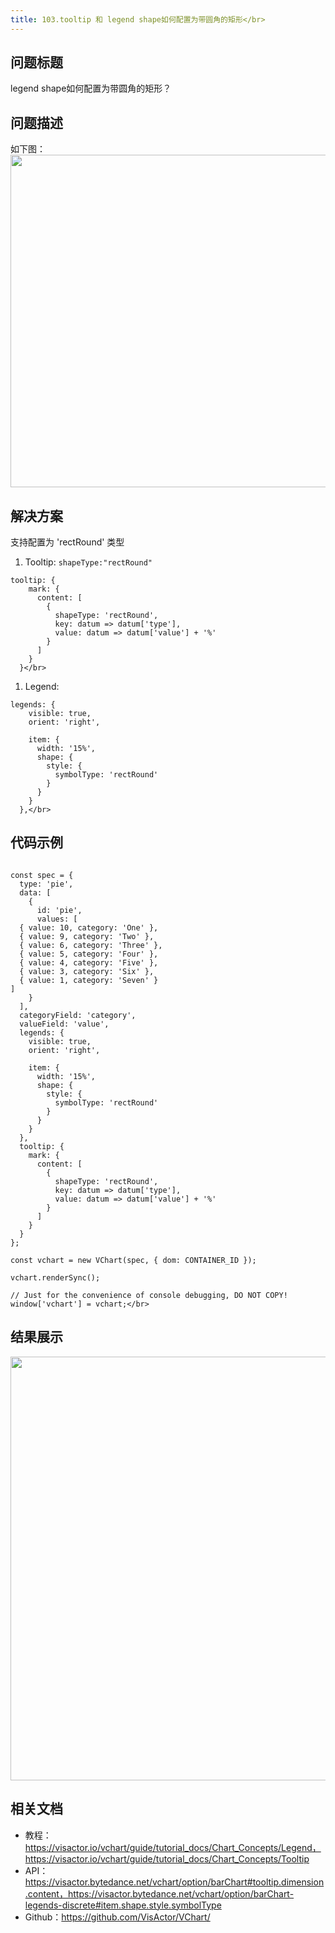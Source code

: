 ```yaml
---
title: 103.tooltip 和 legend shape如何配置为带圆角的矩形</br>
---
```

## 问题标题

legend shape如何配置为带圆角的矩形？</br>


## 问题描述

如下图：</br>
<img src='https://cdn.jsdelivr.net/gh/xuanhun/articles/visactor/img/TopPbZHXFohFuPxKK0Jc2djancg.gif' alt='' width='1378' height='532'>





## 解决方案 

支持配置为 'rectRound' 类型</br>


1. Tooltip: `shapeType:"rectRound"`</br>
```
tooltip: {
    mark: {
      content: [
        {
          shapeType: 'rectRound',
          key: datum => datum['type'],
          value: datum => datum['value'] + '%'
        }
      ]
    }
  }</br>
```
1. Legend: </br>
```
legends: {
    visible: true,
    orient: 'right',
    
    item: {
      width: '15%',
      shape: {
        style: {
          symbolType: 'rectRound'
        }
      }
    }
  },</br>
```
## 代码示例  

```

const spec = {
  type: 'pie',
  data: [
    {
      id: 'pie',
      values: [
  { value: 10, category: 'One' },
  { value: 9, category: 'Two' },
  { value: 6, category: 'Three' },
  { value: 5, category: 'Four' },
  { value: 4, category: 'Five' },
  { value: 3, category: 'Six' },
  { value: 1, category: 'Seven' }
]
    }
  ],
  categoryField: 'category',
  valueField: 'value',
  legends: {
    visible: true,
    orient: 'right',
    
    item: {
      width: '15%',
      shape: {
        style: {
          symbolType: 'rectRound'
        }
      }
    }
  },
  tooltip: {
    mark: {
      content: [
        {
          shapeType: 'rectRound',
          key: datum => datum['type'],
          value: datum => datum['value'] + '%'
        }
      ]
    }
  }
};

const vchart = new VChart(spec, { dom: CONTAINER_ID });

vchart.renderSync();

// Just for the convenience of console debugging, DO NOT COPY!
window['vchart'] = vchart;</br>
```
## 结果展示 

<img src='https://cdn.jsdelivr.net/gh/xuanhun/articles/visactor/img/XS2TbckmToJJMDxo9C1c4zD2njf.gif' alt='' width='996' height='678'>



## 相关文档

*  教程：https://visactor.io/vchart/guide/tutorial_docs/Chart_Concepts/Legend，https://visactor.io/vchart/guide/tutorial_docs/Chart_Concepts/Tooltip</br>
*  API：https://visactor.bytedance.net/vchart/option/barChart#tooltip.dimension.content，https://visactor.bytedance.net/vchart/option/barChart-legends-discrete#item.shape.style.symbolType</br>
*  Github：https://github.com/VisActor/VChart/</br>

